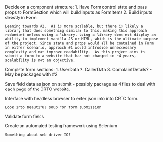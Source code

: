 Decide on a component structure: 1. Have Form control state and pass props to FormSection which will build inputs as FormItems 2. Build inputs directly in Form

    Leaning towards #2.  #1 is more scalable, but there is likely a library that does something similar to this, making this approach redundant unless using a library. Using a library does not display an ability to implement vanilla JS or HTML, which is the ultimate purpose of the project. Since state and props would all be contained in Form in either scenario, approach #1 would introduce unneccessary complexity and not improve readability.  As this project aims to submit a form to a website that has not changed in ~4 years, scalability is not an objective.

Complete form sections: 1. UserData 2. CallerData 3. ComplaintDetails? - May be packaged with #2

Save field data as json on submit - possibly package as 4 files to deal with each page of the CRTC website.

Interface with headless browser to enter json info into CRTC form.

    Look into beautiful soup for form submission

Validate form fields

Create an automated testing framework using Selenium

    Something about web driver IO?
